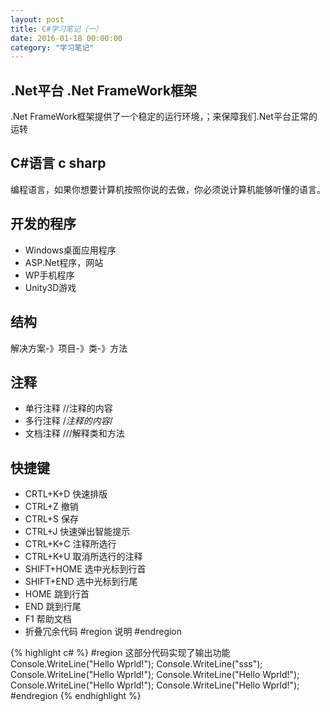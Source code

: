 ```yaml
---
layout: post
title: C#学习笔记（一）
date: 2016-01-18 00:00:00
category: "学习笔记"
---
```



## .Net平台  .Net FrameWork框架
.Net FrameWork框架提供了一个稳定的运行环境，；来保障我们.Net平台正常的运转

## C#语言 c sharp
编程语言，如果你想要计算机按照你说的去做，你必须说计算机能够听懂的语言。

## 开发的程序
* Windows桌面应用程序
* ASP.Net程序，网站
* WP手机程序
* Unity3D游戏

## 结构
解决方案-》项目-》类-》方法

## 注释
* 单行注释  //注释的内容
* 多行注释  /*注释的内容*/
* 文档注释  ///解释类和方法

## 快捷键
* CRTL+K+D	快速排版
* CTRL+Z	撤销
* CTRL+S	保存
* CTRL+J	快速弹出智能提示
* CTRL+K+C	注释所选行
* CTRL+K+U	取消所选行的注释
* SHIFT+HOME	选中光标到行首
* SHIFT+END	选中光标到行尾
* HOME		跳到行首
* END		跳到行尾
* F1		帮助文档
* 折叠冗余代码 #region 说明  #endregion

{% highlight c# %}
#region 这部分代码实现了输出功能
Console.WriteLine("Hello Wprld!");
Console.WriteLine("sss");
Console.WriteLine("Hello Wprld!");
Console.WriteLine("Hello Wprld!");
Console.WriteLine("Hello Wprld!");
Console.WriteLine("Hello Wprld!");
#endregion
{% endhighlight %}


